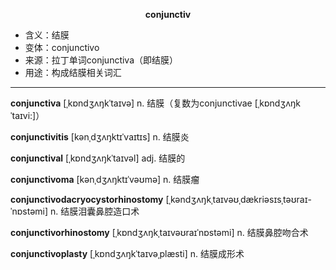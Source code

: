 
**<center>conjunctiv</center>**

- <span class="definition">含义：结膜</span>
- <span class="definition">变体：conjunctivo</span>
- <span class="definition">来源：拉丁单词conjunctiva（即结膜）</span>
- <span class="definition">用途：构成结膜相关词汇</span>

---

<span class="vocabulary">**conjunctiva**</span> [ˌkɒndʒʌŋkˈtaɪvə] n. 结膜（复数为conjunctivae [ˌkɒndʒʌŋkˈtaɪvi:]）

<span class="vocabulary">**conjunctivitis**</span> [kənˌdʒʌŋktɪˈvaɪtɪs] n. 结膜炎

<span class="vocabulary">**conjunctival**</span> [ˌkɒndʒʌŋkˈtaɪvəl] adj. 结膜的

<span class="vocabulary">**conjunctivoma**</span> [kənˌdʒʌŋktɪˈvəʊmə] n. 结膜瘤

<span class="vocabulary">**conjunctivodacryocystorhinostomy**</span> [ˌkəndʒʌŋkˌtaɪvəʊˌdækriəsɪsˌtəʊraɪ-ˈnɒstəmi] n. 结膜泪囊鼻腔造口术

<span class="vocabulary">**conjunctivorhinostomy**</span> [ˌkɒndʒʌŋkˌtaɪvəʊraɪˈnɒstəmi] n. 结膜鼻腔吻合术

<span class="vocabulary">**conjunctivoplasty**</span> [ˌkɒndʒʌŋkˈtaɪvəˌplæsti] n. 结膜成形术

